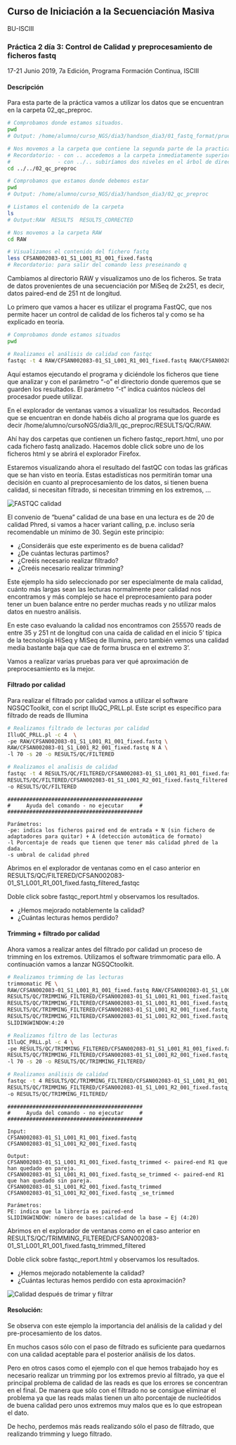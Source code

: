 ## Curso de Iniciación a la Secuenciación Masiva
BU-ISCIII

### Práctica 2 día 3: Control de Calidad y preprocesamiento de ficheros fastq

17-21 Junio 2019, 7a Edición, Programa Formación Continua, ISCIII


#### Descripción
Para esta parte de la práctica vamos a utilizar los datos que se encuentran en la carpeta 02_qc_preproc.

```bash
# Comprobamos donde estamos situados.
pwd
# Output: /home/alumno/curso_NGS/dia3/handson_dia3/01_fastq_format/prueba_454

# Nos movemos a la carpeta que contiene la segunda parte de la practica
# Recordatorio: - con .. accedemos a la carpeta inmediatamente superior a la que nos encontramos.
#               - con ../.. subiríamos dos niveles en el árbol de directorios.
cd ../../02_qc_preproc

# Comprobamos que estamos donde debemos estar
pwd
# Output: /home/alumno/curso_NGS/dia3/handson_dia3/02_qc_preproc

# Listamos el contenido de la carpeta
ls
# Output:RAW  RESULTS  RESULTS_CORRECTED

# Nos movemos a la carpeta RAW
cd RAW

# Visualizamos el contenido del fichero fastq
less CFSAN002083-01_S1_L001_R1_001_fixed.fastq
# Recordatorio: para salir del comando less preseinando q
```

Cambiamos al directorio RAW y visualizamos uno de los ficheros. Se trata de datos provenientes de una secuenciación por MiSeq de 2x251, es decir, datos paired-end de 251 nt de longitud.

Lo primero que vamos a hacer es utilizar el programa FastQC, que nos permite hacer un control de calidad de los ficheros tal y como se ha explicado en teoría.

```bash
# Comprobamos donde estamos situados
pwd

# Realizamos el análisis de calidad con fastqc
fastqc -t 4 RAW/CFSAN002083-01_S1_L001_R1_001_fixed.fastq RAW/CFSAN002083-01_S1_L001_R2_001_fixed.fastq -o RESULTS/QC/RAW
```

Aquí estamos ejecutando el programa y diciéndole los ficheros que tiene que analizar y con el parámetro “-o” el directorio donde queremos que se guarden los resultados. El parámetro “-t” indica cuántos núcleos del procesador puede utilizar.

En el explorador de ventanas vamos a visualizar los resultados. Recordad que se encuentran en donde habéis dicho al programa que los guarde es decir /home/alumno/cursoNGS/dia3/II_qc_preproc/RESULTS/QC/RAW.

Ahí hay dos carpetas que contienen un fichero fastqc_report.html, uno por cada fichero fastq analizado. Hacemos doble click sobre uno de los ficheros html y se abrirá el explorador Firefox.

Estaremos visualizando ahora el resultado del fastQC con todas las gráficas que se han visto en teoría. Estas estadísticas nos permitirán tomar una decisión en cuanto al preprocesamiento de los datos, si tienen buena calidad, si necesitan filtrado, si necesitan trimming en los extremos, ...

![FASTQC calidad](img/quality.png)

El convenio de “buena” calidad de una base en una lectura es de 20 de calidad Phred, si vamos a hacer variant calling, p.e. incluso sería recomendable un mínimo de 30. Según este principio:

* ¿Consideráis que este experimento es de buena calidad?
* ¿De cuántas lecturas partimos?
* ¿Creéis necesario realizar filtrado?
* ¿Creéis necesario realizar trimming?

Este ejemplo ha sido seleccionado por ser especialmente de mala calidad, cuánto más largas sean las lecturas normalmente peor calidad nos encontramos y más complejo se hace el preprocesamiento para poder tener un buen balance entre no perder muchas reads y no utilizar malos datos en nuestro análisis.

En este caso evaluando la calidad nos encontramos con 255570 reads de entre 35 y 251 nt de longitud con una caída de calidad en el inicio 5’ típica de la tecnología HiSeq y MiSeq de Illumina, pero también vemos una calidad media bastante baja que cae de forma brusca en el extremo 3’.

Vamos a realizar varias pruebas para ver qué aproximación de preprocesamiento es la mejor.

#### Filtrado por calidad

Para realizar el filtrado por calidad vamos a utilizar el software NGSQCToolkit, con el script IlluQC_PRLL.pl. Este script es específico para filtrado de reads de Illumina

```bash
# Realizamos filtrado de lecturas por calidad
IlluQC_PRLL.pl -c 4  \
-pe RAW/CFSAN002083-01_S1_L001_R1_001_fixed.fastq \
RAW/CFSAN002083-01_S1_L001_R2_001_fixed.fastq N A \
-l 70 -s 20 -o RESULTS/QC/FILTERED

# Realizamos el anaĺisis de calidad
fastqc -t 4 RESULTS/QC/FILTERED/CFSAN002083-01_S1_L001_R1_001_fixed.fastq_filtered \
RESULTS/QC/FILTERED/CFSAN002083-01_S1_L001_R2_001_fixed.fastq_filtered \
-o RESULTS/QC/FILTERED
```

```
###########################################
#     Ayuda del comando - no ejecutar     #
###########################################

Parámetros:
-pe: indica los ficheros paired end de entrada + N (sin fichero de adaptadores para quitar) + A (detección automática de formato)
-l Porcentaje de reads que tienen que tener más calidad phred de la dada.
-s umbral de calidad phred
```

Abrimos en el explorador de ventanas como en el caso anterior en RESULTS/QC/FILTERED/CFSAN002083-01_S1_L001_R1_001_fixed.fastq_filtered_fastqc

Doble click sobre fastqc_report.html y observamos los resultados.
* ¿Hemos mejorado notablemente la calidad?
* ¿Cuántas lecturas hemos perdido?

#### Trimming + filtrado por calidad

Ahora vamos a realizar antes del filtrado por calidad un proceso de trimming en los extremos. Utilizamos el software trimmomatic para ello. A continuación vamos a lanzar NGSQCtoolkit.

```bash
# Realizamos trimming de las lecturas
trimmomatic PE \
RAW/CFSAN002083-01_S1_L001_R1_001_fixed.fastq RAW/CFSAN002083-01_S1_L001_R2_001_fixed.fastq \
RESULTS/QC/TRIMMING_FILTERED/CFSAN002083-01_S1_L001_R1_001_fixed.fastq_trimmed \
RESULTS/QC/TRIMMING_FILTERED/CFSAN002083-01_S1_L001_R1_001_fixed.fastq_se_trimmed \
RESULTS/QC/TRIMMING_FILTERED/CFSAN002083-01_S1_L001_R2_001_fixed.fastq_trimmed \
RESULTS/QC/TRIMMING_FILTERED/CFSAN002083-01_S1_L001_R2_001_fixed.fastq_se_trimmed \
SLIDINGWINDOW:4:20

# Realizamos filtro de las lecturas
IlluQC_PRLL.pl -c 4 \
-pe RESULTS/QC/TRIMMING_FILTERED/CFSAN002083-01_S1_L001_R1_001_fixed.fastq_trimmed \
RESULTS/QC/TRIMMING_FILTERED/CFSAN002083-01_S1_L001_R2_001_fixed.fastq_trimmed N A \
-l 70 -s 20 -o RESULTS/QC/TRIMMING_FILTERED/

# Realizamos análisis de calidad
fastqc -t 4 RESULTS/QC/TRIMMING_FILTERED/CFSAN002083-01_S1_L001_R1_001_fixed.fastq_trimmed_filtered \
RESULTS/QC/TRIMMING_FILTERED/CFSAN002083-01_S1_L001_R2_001_fixed.fastq_trimmed_filtered \
-o RESULTS/QC/TRIMMING_FILTERED/
```

```
###########################################
#     Ayuda del comando - no ejecutar     #
###########################################

Input:
CFSAN002083-01_S1_L001_R1_001_fixed.fastq
CFSAN002083-01_S1_L001_R2_001_fixed.fastq

Output:
CFSAN002083-01_S1_L001_R1_001_fixed.fastq_trimmed <- paired-end R1 que han quedado en pareja.
CFSAN002083-01_S1_L001_R1_001_fixed.fastq_se_trimmed <- paired-end R1 que han quedado sin pareja.
CFSAN002083-01_S1_L001_R2_001_fixed.fastq_trimmed
CFSAN002083-01_S1_L001_R2_001_fixed.fastq _se_trimmed

Parámetros:
PE: indica que la librería es paired-end
SLIDINGWINDOW: número de bases:calidad de la base → Ej (4:20)
```

Abrimos en el explorador de ventanas como en el caso anterior en  RESULTS/QC/TRIMMING_FILTERED/CFSAN002083-01_S1_L001_R1_001_fixed.fastq_trimmed_filtered

Doble click sobre fastqc_report.html y observamos los resultados.
* ¿Hemos mejorado notablemente la calidad?
* ¿Cuántas lecturas hemos perdido con esta aproximación?

![Calidad después de trimar y filtrar](img/quality_postprocessing.png)

#### Resolución:

Se observa con este ejemplo la importancia del análisis de la calidad y del pre-procesamiento de los datos.

En muchos casos sólo con el paso de filtrado es suficiente para quedarnos con una calidad aceptable para el posterior análisis de los datos.

Pero en otros casos como el ejemplo con el que hemos trabajado hoy es necesario realizar un trimming por los extremos previo al filtrado, ya que el principal problema de calidad de las reads es que los errores se concentran en el final. De manera que sólo con el filtrado no se consigue eliminar el problema ya que las reads malas tienen un alto porcentaje de nucleótidos de buena calidad pero unos extremos muy malos que es lo que estropean el dato.

De hecho, perdemos más reads realizando sólo el paso de filtrado, que realizando trimming y luego filtrado.

